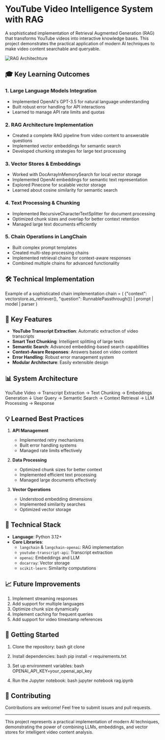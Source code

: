 # YouTube Video Intelligence System with RAG

A sophisticated implementation of Retrieval Augmented Generation (RAG) that transforms YouTube videos into interactive knowledge bases. This project demonstrates the practical application of modern AI techniques to make video content searchable and queryable.

![RAG Architechture](/Users/kiranbele/Downloads/rag-architecture.png)
## 🎓 Key Learning Outcomes

### 1. Large Language Models Integration
- Implemented OpenAI's GPT-3.5 for natural language understanding
- Built robust error handling for API interactions
- Learned to manage API rate limits and quotas

### 2. RAG Architecture Implementation
- Created a complete RAG pipeline from video content to answerable questions
- Implemented vector embeddings for semantic search
- Developed chunking strategies for large text processing

### 3. Vector Stores & Embeddings
- Worked with DocArrayInMemorySearch for local vector storage
- Implemented OpenAI embeddings for semantic text representation
- Explored Pinecone for scalable vector storage
- Learned about cosine similarity for semantic search

### 4. Text Processing & Chunking
- Implemented RecursiveCharacterTextSplitter for document processing
- Optimized chunk sizes and overlap for better context retention
- Managed large text documents efficiently

### 5. Chain Operations in LangChain
- Built complex prompt templates
- Created multi-step processing chains
- Implemented retrieval chains for context-aware responses
- Combined multiple chains for advanced functionality

## 🛠️ Technical Implementation
Example of a sophisticated chain implementation
chain = (
{"context": vectorstore.as_retriever(), "question": RunnablePassthrough()}
| prompt
| model
| parser
)

## 🚀 Key Features

- **YouTube Transcript Extraction**: Automatic extraction of video transcripts
- **Smart Text Chunking**: Intelligent splitting of large texts
- **Semantic Search**: Advanced embedding-based search capabilities
- **Context-Aware Responses**: Answers based on video content
- **Error Handling**: Robust error management system
- **Modular Architecture**: Easily extensible design

## 📊 System Architecture
YouTube Video → Transcript Extraction → Text Chunking → Embeddings Generation
↓
User Query → Semantic Search → Context Retrieval → LLM Processing → Response

## 💡 Learned Best Practices

1. **API Management**
   - Implemented retry mechanisms
   - Built error handling systems
   - Managed rate limits effectively

2. **Data Processing**
   - Optimized chunk sizes for better context
   - Implemented efficient text processing
   - Managed large documents effectively

3. **Vector Operations**
   - Understood embedding dimensions
   - Implemented similarity searches
   - Optimized vector storage

## 🔧 Technical Stack

- **Language**: Python 3.12+
- **Core Libraries**:
  - `langchain` & `langchain-openai`: RAG implementation
  - `youtube-transcript-api`: Transcript extraction
  - `openai`: Embeddings and LLM
  - `docarray`: Vector storage
  - `scikit-learn`: Similarity computations

## 📈 Future Improvements

1. Implement streaming responses
2. Add support for multiple languages
3. Optimize chunk size dynamically
4. Implement caching for frequent queries
5. Add support for video timestamp references

## 🚀 Getting Started

1. Clone the repository:
bash
git clone <your-repo-url>

2. Install dependencies:
bash
pip install -r requirements.txt

3. Set up environment variables:
bash
OPENAI_API_KEY=your_openai_api_key

4. Run the Jupyter notebook:
bash
jupyter notebook rag.ipynb

## 🤝 Contributing

Contributions are welcome! Feel free to submit issues and pull requests.

---

This project represents a practical implementation of modern AI techniques, demonstrating the power of combining LLMs, embeddings, and vector stores for intelligent video content analysis.